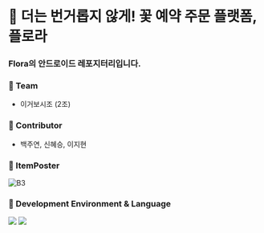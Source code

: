 # 💐 더는 번거롭지 않게! 꽃 예약 주문 플랫폼, 플로라 
### Flora의 안드로이드 레포지터리입니다. 
### 🌼 Team
- 이거보시조 (2조)
### 🌼 Contributor
- <p> 백주연, 신혜승, 이지현
### 🌼 ItemPoster
![B3](https://user-images.githubusercontent.com/73929840/170681558-5cc444be-979e-4c0a-a605-f60397634a3b.png)

### 🌼 Development Environment & Language
<img src="https://img.shields.io/badge/AndroidStudio-3DDC84?style=flat-square&logo=AndroidStudio&logoColor=white"/></a>
<img src="https://img.shields.io/badge/Java-007396?style=flat-square&logo=Java&logoColor=white"/></a>

